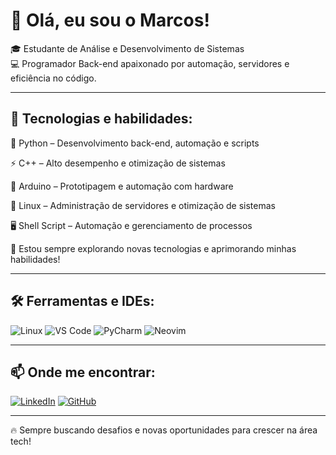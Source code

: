 # 👋 Olá, eu sou o Marcos!

🎓 Estudante de Análise e Desenvolvimento de Sistemas  
💻 Programador Back-end apaixonado por automação, servidores e eficiência no código.

---

## 🚀 Tecnologias e habilidades:

🐍 Python – Desenvolvimento back-end, automação e scripts

⚡ C++ – Alto desempenho e otimização de sistemas

🔌 Arduino – Prototipagem e automação com hardware

🐧 Linux – Administração de servidores e otimização de sistemas

🖥️ Shell Script – Automação e gerenciamento de processos

🔧 Estou sempre explorando novas tecnologias e aprimorando minhas habilidades!

---

## 🛠️ Ferramentas e IDEs:

![Linux](https://img.shields.io/badge/Linux-FCC624?style=for-the-badge&logo=linux&logoColor=black)
![VS Code](https://img.shields.io/badge/VS%20Code-0078D4?style=for-the-badge&logo=visual-studio-code&logoColor=white)
![PyCharm](https://img.shields.io/badge/PyCharm-000000?style=for-the-badge&logo=pycharm&logoColor=white)
![Neovim](https://img.shields.io/badge/Neovim-57A143?style=for-the-badge&logo=neovim&logoColor=white)

---

## 📫 Onde me encontrar:

[![LinkedIn](https://img.shields.io/badge/LinkedIn-0A66C2?style=for-the-badge&logo=linkedin&logoColor=white)](https://www.linkedin.com/in/Marcos_Antonio_Sales_Silva)
[![GitHub](https://img.shields.io/badge/GitHub-181717?style=for-the-badge&logo=github&logoColor=white)](https://github.com/marqsales)

---

🔥 Sempre buscando desafios e novas oportunidades para crescer na área tech!
